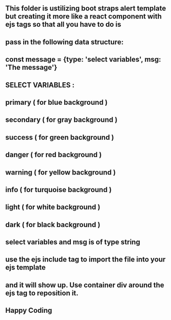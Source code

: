 ## This folder is ustilizing boot straps alert template but creating it more like a react component with ejs tags so that all you have to do is 
## pass in the following data structure:
## const message = {type: 'select variables', msg: 'The message'}
## SELECT VARIABLES :
## primary ( for blue background )
## secondary ( for gray background )
## success ( for green background )
## danger ( for red background )
## warning ( for yellow background )
## info ( for turquoise background )
## light ( for white background )
## dark ( for black background )
##
## select variables and msg is of type string
## use the ejs include tag to import the file into your ejs template
## and it will show up. Use container div around the ejs tag to reposition it.





## Happy Coding 


